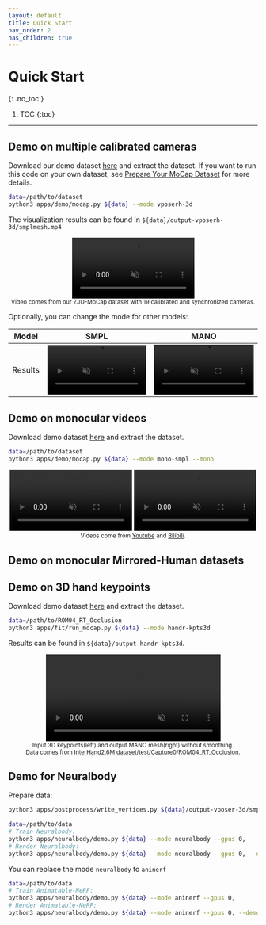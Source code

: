 ```yaml
---
layout: default
title: Quick Start
nav_order: 2
has_children: true
---
```


# Quick Start
{: .no_toc }

1. TOC
{:toc}
---

## Demo on multiple calibrated cameras

Download our demo dataset [here]() and extract the dataset. If you want to run this code on your own dataset, see [Prepare Your MoCap Dataset](./prepare_mocap.md) for more details.

```bash
data=/path/to/dataset
python3 apps/demo/mocap.py ${data} --mode vposerh-3d
```

The visualization results can be found in `${data}/output-vposerh-3d/smplmesh.mp4`

<div align="center">
    <video width="49%" playsinline="" autoplay="autoplay" loop="loop" preload="" muted=""><source src="../videos/mocap-feng-smplh.mp4" type="video/mp4">
    </video>
    <br>
    <sup>Video comes from our ZJU-MoCap dataset with 19 calibrated and synchronized cameras.</sup>
</div>

Optionally, you can change the mode for other models:

|Model|SMPL|MANO|
|:----:|:----:|:----:|
|Results|<video width="100%" playsinline="" autoplay="autoplay" loop="loop" preload="" muted=""><source src="../videos/mocap-feng-vposer.mp4" type="video/mp4"></video>|<video width="100%" playsinline="" autoplay="autoplay" loop="loop" preload="" muted=""><source src="../videos/mocap-feng-handl.mp4" type="video/mp4"></video>|


## Demo on monocular videos

Download demo dataset [here](../datasets/1v1p-test.zip) and extract the dataset.

```bash
data=/path/to/dataset
python3 apps/demo/mocap.py ${data} --mode mono-smpl --mono
```

<div align="center">
    <video width="49%" playsinline="" autoplay="autoplay" loop="loop" preload="" muted=""><source src="../videos/1v1p-test-cxk.mp4" type="video/mp4">
    </video>
    <video width="49%" playsinline="" autoplay="autoplay" loop="loop" preload="" muted=""><source src="../videos/1v1p-test-wa.mp4" type="video/mp4">
    </video>
    <br>
    <sup>Videos come from <a href="https://www.youtube.com/watch?v=GLu5YwiAtC4">Youtube</a> and <a href="https://www.bilibili.com/video/BV12X4y1c7AD?p=1">Bilibili</a>.</sup>
</div>

## Demo on monocular Mirrored-Human datasets

## Demo on 3D hand keypoints

Download demo dataset [here](../datasets/ROM04_RT_Occlusion.zip) and extract the dataset.

```bash
data=/path/to/ROM04_RT_Occlusion
python3 apps/fit/run_mocap.py ${data} --mode handr-kpts3d
```

Results can be found in `${data}/output-handr-kpts3d`.

<div align="center">
    <video width="70%" playsinline="" autoplay="autoplay" loop="loop" preload="" muted=""><source src="../videos/mocap-handr-k3d.mp4" type="video/mp4">
    </video>
    <br>
    <sup>Input 3D keypoints(left) and output MANO mesh(right) without smoothing.</sup>
    <br>
    <sup>Data comes from <a href="https://mks0601.github.io/InterHand2.6M/">InterHand2.6M dataset</a>/test/Capture0/ROM04_RT_Occlusion.</sup>
</div>

## Demo for Neuralbody

Prepare data:

```bash
python3 apps/postprocess/write_vertices.py ${data}/output-vposer-3d/smpl ${data}/output-vposer-3d/vertices --cfg_model ${data}/output-vposer-3d/cfg_model.yml --mode vertices
```

```bash
data=/path/to/data
# Train Neuralbody:
python3 apps/neuralbody/demo.py ${data} --mode neuralbody --gpus 0,
# Render Neuralbody:
python3 apps/neuralbody/demo.py ${data} --mode neuralbody --gpus 0, --demo
```

You can replace the mode `neuralbody` to `aninerf`

```bash
data=/path/to/data
# Train Animatable-NeRF:
python3 apps/neuralbody/demo.py ${data} --mode aninerf --gpus 0,
# Render Animatable-NeRF:
python3 apps/neuralbody/demo.py ${data} --mode aninerf --gpus 0, --demo
```